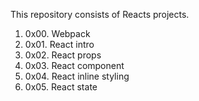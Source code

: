 This repository consists of Reacts projects.
1. 0x00. Webpack
2. 0x01. React intro
3. 0x02. React props
4. 0x03. React component
5. 0x04. React inline styling
6. 0x05. React state
